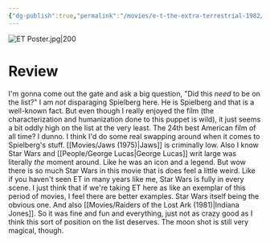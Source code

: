 ```yaml
---
{"dg-publish":true,"permalink":"/movies/e-t-the-extra-terrestrial-1982/","tags":["movies"],"created":"2024-06-18","updated":"2024-09-28"}
---
```



![ET Poster.jpg|200](/img/user/Attachments/ET%20Poster.jpg)

# Review

I'm gonna come out the gate and ask a big question, "Did this *need* to be on the list?" I am *not* disparaging Spielberg here. He is Spielberg and that is a well-known fact. But even though I really enjoyed the film (the characterization and humanization done to this puppet is wild), it just seems a bit oddly high on the list at the very least. The 24th best American film of all time? I dunno. I think I'd do some real swapping around when it comes to Spielberg's stuff. [[Movies/Jaws (1975)\|Jaws]] is criminally low. Also I know Star Wars and [[People/George Lucas\|George Lucas]] writ large was literally *the* moment around. Like he was an icon and a legend. But wow there is so much Star Wars in this movie that is does feel a little weird. Like if you haven't seen ET in many years like me, Star Wars is fully in every scene. I just think that if we're taking ET here as like an exemplar of this period of movies, I feel there are better examples. Star Wars itself being the obvious one. And also [[Movies/Raiders of the Lost Ark (1981)\|Indiana Jones]]. So it was fine and fun and everything, just not as crazy good as I think this sort of position on the list deserves. The moon shot is still very magical, though.

